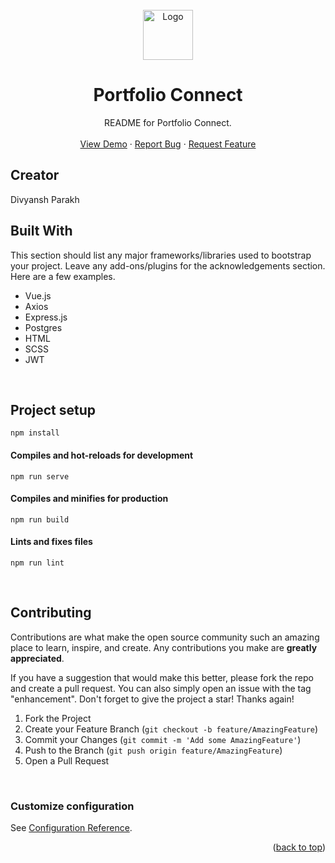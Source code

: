 <br />
<div align="center">
  <a href="https://github.com/divz11/Best-README-Template">
    <img src="public/favicon.ico" alt="Logo" width="80" height="80">
  </a>

  <h1 align="center">Portfolio Connect</h1>

  <p align="center">
    README for Portfolio Connect.
    <br />
    <br />
    <a href="https://connect-portfolio.herokuapp.com/">View Demo</a>
    ·
    <a href="https://github.com/divz11/PortfolioConnect/issues">Report Bug</a>
    ·
    <a href="https://github.com/divz11/PortfolioConnect/issues">Request Feature</a>
  </p>
</div>

## Creator

Divyansh Parakh
<br />

## Built With

This section should list any major frameworks/libraries used to bootstrap your project. Leave any add-ons/plugins for the acknowledgements section. Here are a few examples.

- Vue.js
- Axios
- Express.js
- Postgres
- HTML
- SCSS
- JWT

<br />

## Project setup

```
npm install
```

#### Compiles and hot-reloads for development

```
npm run serve
```

#### Compiles and minifies for production

```
npm run build
```

#### Lints and fixes files

```
npm run lint
```

<br />

<!-- CONTRIBUTING -->

## Contributing

Contributions are what make the open source community such an amazing place to learn, inspire, and create. Any contributions you make are **greatly appreciated**.

If you have a suggestion that would make this better, please fork the repo and create a pull request. You can also simply open an issue with the tag "enhancement".
Don't forget to give the project a star! Thanks again!

1. Fork the Project
2. Create your Feature Branch (`git checkout -b feature/AmazingFeature`)
3. Commit your Changes (`git commit -m 'Add some AmazingFeature'`)
4. Push to the Branch (`git push origin feature/AmazingFeature`)
5. Open a Pull Request

<br />

### Customize configuration

See [Configuration Reference](https://cli.vuejs.org/config/).

<p align="right">(<a href="#readme-top">back to top</a>)</p>
